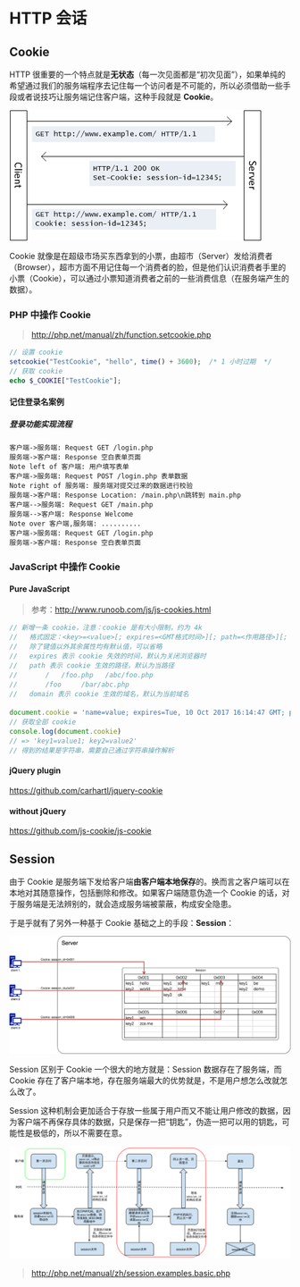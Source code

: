 # HTTP 会话

## Cookie

HTTP 很重要的一个特点就是**无状态**（每一次见面都是“初次见面”），如果单纯的希望通过我们的服务端程序去记住每一个访问者是不可能的，所以必须借助一些手段或者说技巧让服务端记住客户端，这种手段就是 **Cookie**。

![cookie](media/cookie.png)

Cookie 就像是在超级市场买东西拿到的小票，由超市（Server）发给消费者（Browser），超市方面不用记住每一个消费者的脸，但是他们认识消费者手里的小票（Cookie），可以通过小票知道消费者之前的一些消费信息（在服务端产生的数据）。

### PHP 中操作 Cookie

> http://php.net/manual/zh/function.setcookie.php

```php
// 设置 cookie
setcookie("TestCookie", "hello", time() + 3600);  /* 1 小时过期  */
// 获取 cookie
echo $_COOKIE["TestCookie"];
```

#### 记住登录名案例

##### 登录功能实现流程

```sequence
客户端->服务端: Request GET /login.php
服务端->客户端: Response 空白表单页面
Note left of 客户端: 用户填写表单
客户端->服务端: Request POST /login.php 表单数据
Note right of 服务端: 服务端对提交过来的数据进行校验
服务端->客户端: Response Location: /main.php\n跳转到 main.php
客户端-->服务端: Request GET /main.php
服务端-->客户端: Response Welcome
Note over 客户端,服务端: ..........
客户端->服务端: Request GET /login.php
服务端->客户端: Response 空白表单页面
```



### JavaScript 中操作 Cookie

#### Pure JavaScript

> 参考：http://www.runoob.com/js/js-cookies.html

```javascript
// 新增一条 cookie，注意：cookie 是有大小限制，约为 4k
//   格式固定：<key>=<value>[; expires=<GMT格式时间>][; path=<作用路径>][; domain=<作用域名>]
//   除了键值以外其余属性均有默认值，可以省略
//   expires 表示 cookie 失效的时间，默认为关闭浏览器时
//   path 表示 cookie 生效的路径，默认为当路径
//       /   /foo.php   /abc/foo.php
//       /foo     /bar/abc.php
//   domain 表示 cookie 生效的域名，默认为当前域名

document.cookie = 'name=value; expires=Tue, 10 Oct 2017 16:14:47 GMT; path=/; domain=zce.me'
// 获取全部 cookie
console.log(document.cookie)
// => 'key1=value1; key2=value2'
// 得到的结果是字符串，需要自己通过字符串操作解析
```

#### jQuery plugin

https://github.com/carhartl/jquery-cookie

#### without jQuery

https://github.com/js-cookie/js-cookie

## Session

由于 Cookie 是服务端下发给客户端**由客户端本地保存**的。换而言之客户端可以在本地对其随意操作，包括删除和修改。如果客户端随意伪造一个 Cookie 的话，对于服务端是无法辨别的，就会造成服务端被蒙蔽，构成安全隐患。

于是乎就有了另外一种基于 Cookie 基础之上的手段：**Session**：

![session-structure](media/session-structure.png)

Session 区别于 Cookie 一个很大的地方就是：Session 数据存在了服务端，而 Cookie 存在了客户端本地，存在服务端最大的优势就是，不是用户想怎么改就怎么改了。

Session 这种机制会更加适合于存放一些属于用户而又不能让用户修改的数据，因为客户端不再保存具体的数据，只是保存一把“钥匙”，伪造一把可以用的钥匙，可能性是极低的，所以不需要在意。

![session-flow](media/session-flow.png)

> http://php.net/manual/zh/session.examples.basic.php